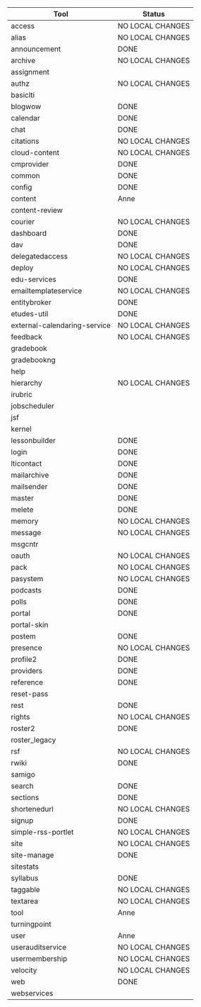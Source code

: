 
| Tool                         | Status           |
| ---------------------------- | ---------------- |
| access                       | NO LOCAL CHANGES |
| alias                        | NO LOCAL CHANGES |
| announcement                 | DONE             |
| archive                      | NO LOCAL CHANGES |
| assignment                   |                  |
| authz                        | NO LOCAL CHANGES |
| basiclti                     |                  |
| blogwow                      | DONE             |
| calendar                     | DONE             |
| chat                         | DONE             |
| citations                    | NO LOCAL CHANGES |
| cloud-content                | NO LOCAL CHANGES |
| cmprovider                   | DONE             |
| common                       | DONE             |
| config                       | DONE             |
| content                      | Anne             |
| content-review               |                  |
| courier                      | NO LOCAL CHANGES |
| dashboard                    | DONE             |
| dav                          | DONE             |
| delegatedaccess              | NO LOCAL CHANGES |
| deploy                       | NO LOCAL CHANGES |
| edu-services                 | DONE             |
| emailtemplateservice         | NO LOCAL CHANGES |
| entitybroker                 | DONE             |
| etudes-util                  | DONE             |
| external-calendaring-service | NO LOCAL CHANGES |
| feedback                     | NO LOCAL CHANGES |
| gradebook                    |                  |
| gradebookng                  |                  |
| help                         |                  |
| hierarchy                    | NO LOCAL CHANGES |
| irubric                      |                  |
| jobscheduler                 |                  |
| jsf                          |                  |
| kernel                       |                  |
| lessonbuilder                | DONE             |
| login                        | DONE             |
| lticontact                   | DONE             |
| mailarchive                  | DONE             |
| mailsender                   | DONE             |
| master                       | DONE             |
| melete                       | DONE             |
| memory                       | NO LOCAL CHANGES |
| message                      | NO LOCAL CHANGES |
| msgcntr                      |                  |
| oauth                        | NO LOCAL CHANGES |
| pack                         | NO LOCAL CHANGES |
| pasystem                     | NO LOCAL CHANGES |
| podcasts                     | DONE             |
| polls                        | DONE             |
| portal                       | DONE             |
| portal-skin                  |                  |
| postem                       | DONE             |
| presence                     | NO LOCAL CHANGES |
| profile2                     | DONE             |
| providers                    | DONE             |
| reference                    | DONE             |
| reset-pass                   |                  |
| rest                         | DONE             |
| rights                       | NO LOCAL CHANGES |
| roster2                      | DONE             |
| roster_legacy                |                  |
| rsf                          | NO LOCAL CHANGES |
| rwiki                        | DONE             |
| samigo                       |                  |
| search                       | DONE             |
| sections                     | DONE             |
| shortenedurl                 | NO LOCAL CHANGES |
| signup                       | DONE             |
| simple-rss-portlet           | NO LOCAL CHANGES |
| site                         | NO LOCAL CHANGES |
| site-manage                  | DONE             |
| sitestats                    |                  |
| syllabus                     | DONE             |
| taggable                     | NO LOCAL CHANGES |
| textarea                     | NO LOCAL CHANGES |
| tool                         | Anne             |
| turningpoint                 |                  |
| user                         | Anne             |
| userauditservice             | NO LOCAL CHANGES |
| usermembership               | NO LOCAL CHANGES |
| velocity                     | NO LOCAL CHANGES |
| web                          | DONE             |
| webservices                  |                  |
